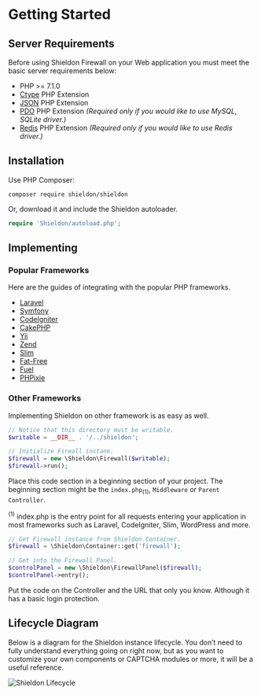 # Getting Started

## Server Requirements

Before using Shieldon Firewall on your Web application you must meet the basic server requirements below:

- PHP >= 7.1.0
- [Ctype](https://www.php.net/book.ctype) PHP Extension
- [JSON](https://www.php.net/book.json) PHP Extension
- [PDO](https://www.php.net/book.pdo) PHP Extension *(Required only if you would like to use MySQL, SQLite driver.)*
- [Redis](https://github.com/phpredis/phpredis) PHP Extension *(Required only if you would like to use Redis driver.)*

## Installation

Use PHP Composer:
```shell
composer require shieldon/shieldon
```
Or, download it and include the Shieldon autoloader.
```php
require 'Shieldon/autoload.php';
```

## Implementing

### Popular Frameworks

Here are the guides of integrating with the popular PHP frameworks.

- [Laravel](https://shieldon.io/en/guide/laravel.html)
- [Symfony](https://shieldon.io/en/guide/symfony.html)
- [CodeIgniter](https://shieldon.io/en/guide/codeigniter.html)
- [CakePHP](https://shieldon.io/en/guide/cakephp.html)
- [Yii](https://shieldon.io/en/guide/yii.html)
- [Zend](https://shieldon.io/en/guide/zend.html)
- [Slim](https://shieldon.io/en/guide/slim.html)
- [Fat-Free](https://shieldon.io/en/guide/fatfree.html)
- [Fuel](https://shieldon.io/en/guide/fuel.html)
- [PHPixie](https://shieldon.io/en/guide/phpixie.html)

### Other Frameworks

Implementing Shieldon on other framework is as easy as well.

```php
// Notice that this directory must be writable.
$writable = __DIR__ . '/../shieldon';

// Initialize Fireall instane.
$firewall = new \Shieldon\Firewall($writable);
$firewall->run();
```
Place this code section in a beginning section of your project.
The beginning section might be the `index.php`<sub>(1)</sub>, `Middleware` or `Parent Controller`.

<sup>(1)</sup> index.php is the entry point for all requests entering your application in most frameworks such as Laravel, CodeIgniter, Slim, WordPress and more.


```php
// Get Firewall instance from Shieldon Container.
$firewall = \Shieldon\Container::get('firewall');

// Get into the Firewall Panel.
$controlPanel = new \Shieldon\FirewallPanel($firewall);
$controlPanel->entry();
```

Put the code on the Controller and the URL that only you know.
Although it has a basic login protection.


## Lifecycle Diagram

Below is a diagram for the Shieldon instance lifecycle. You don’t need to fully understand everything going on right now, but as you want to customize your own components or CAPTCHA modules or more, it will be a useful reference.

![Shieldon Lifecycle](https://i.imgur.com/BPAtwOY.png)